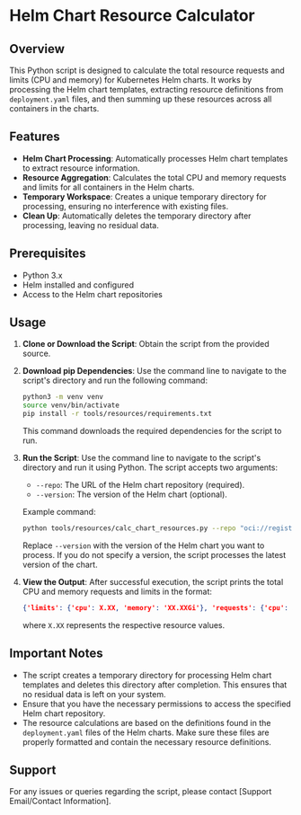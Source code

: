# Helm Chart Resource Calculator

## Overview

This Python script is designed to calculate the total resource requests and limits (CPU and memory) for Kubernetes Helm charts. It works by processing the Helm chart templates, extracting resource definitions from `deployment.yaml` files, and then summing up these resources across all containers in the charts.

## Features

- **Helm Chart Processing**: Automatically processes Helm chart templates to extract resource information.
- **Resource Aggregation**: Calculates the total CPU and memory requests and limits for all containers in the Helm charts.
- **Temporary Workspace**: Creates a unique temporary directory for processing, ensuring no interference with existing files.
- **Clean Up**: Automatically deletes the temporary directory after processing, leaving no residual data.

## Prerequisites

- Python 3.x
- Helm installed and configured
- Access to the Helm chart repositories

## Usage

1. **Clone or Download the Script**: Obtain the script from the provided source.

2. **Download pip Dependencies**: Use the command line to navigate to the script's directory and run the following command:

    ```bash
    python3 -m venv venv
    source venv/bin/activate
    pip install -r tools/resources/requirements.txt
    ```

    This command downloads the required dependencies for the script to run.

3. **Run the Script**: Use the command line to navigate to the script's directory and run it using Python. The script accepts two arguments:
    - `--repo`: The URL of the Helm chart repository (required).
    - `--version`: The version of the Helm chart (optional).

    Example command:

    ```bash
    python tools/resources/calc_chart_resources.py --repo "oci://registry-1.docker.io/organization/helm" --version "1.10.0"
    ```

    Replace `--version` with the version of the Helm chart you want to process. If you do not specify a version, the script processes the latest version of the chart.

4. **View the Output**: After successful execution, the script prints the total CPU and memory requests and limits in the format:

    ```json
    {'limits': {'cpu': X.XX, 'memory': 'XX.XXGi'}, 'requests': {'cpu': X.XX, 'memory': 'XX.XXGi'}}
    ```

    where `X.XX` represents the respective resource values.

## Important Notes

- The script creates a temporary directory for processing Helm chart templates and deletes this directory after completion. This ensures that no residual data is left on your system.
- Ensure that you have the necessary permissions to access the specified Helm chart repository.
- The resource calculations are based on the definitions found in the `deployment.yaml` files of the Helm charts. Make sure these files are properly formatted and contain the necessary resource definitions.

## Support

For any issues or queries regarding the script, please contact [Support Email/Contact Information].
